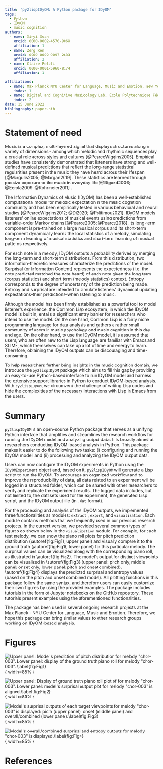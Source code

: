 ```yaml
---
title: 'py2lispIDyOM: A Python package for IDyOM' 
tags:
  - Python 
  - IDyOM 
  - music cognition 
authors:
  - name: Xinyi Guan 
    orcid: 0000-0002-4570-906X
    affiliation: 1 
  - name: Zeng Ren 
    orcid: 0000-0002-9097-2633 
    affiliation: 2
  - name: Claire Pelofi 
    orcid: 0000-0001-5960-8174 
    affiliation: 1

affiliations:
  - name: Max Planck NYU Center for Language, Music and Emotion, New York, NY 10003 USA 
    index: 1
  - name: Digital and Cognitive Musicology Lab, École Polytechnique Fédérale de Lausanne, Lausanne, VD 1015 Switzerland
    index: 2
date: 15 June 2022 
bibliography: paper.bib
---
```


# Statement of need

Music is a complex, multi-layered signal that displays structures along a variety of dimensions - among which melodic
and rhythmic sequences play a crucial role across styles and cultures [@PearceWiggins2006]. Empirical studies have
consistently demonstrated that listeners have strong and well-defined musical predictions that reflect the long-range
statistical regularities present in the music they have heard across their lifespan [@Margulis2005; @Morgan2019]. These
statistics are learned through passive exposure to the music in everyday life [@Bigand2006; @Eerola2009; @Rohrmeier2011]
.

The Information Dynamics of Music (IDyOM) has been a well-established computational model for melodic expectation in the
music cognition community and has been empirically tested in various behavioral and neural 
studies [@PearceWiggins2012; @Di2020; @Politimou2021]. IDyOM models listeners’ online expectations of musical events
using predictions from variable-order Markov chains [@Pearce2005; @Pearce2018]. Its long-term component is pre-trained on a
large musical corpus and its short-term component dynamically learns the local statistics of a melody, simulating
long-term learning of musical statistics and short-term learning of musical patterns respectively.

For each note in a melody, IDyOM outputs a probability derived by merging the long-term and short-term distributions.
From this distribution, two information-theoretic measures characterize the predictions of the model. Surprisal (or
Information Content) represents the expectedness (i.e. the note predicted matched the note heard) of each note given the
long term (corpus statistics) and short term (melody statistics) context. Entropy corresponds to the degree of
uncertainty of the prediction being made. Entropy and surprisal are intended to simulate listeners' dynamical updating
expectations–their predictions–when listening to music.

Although the model has been firmly established as a powerful tool to model listener’s experience, the Common Lisp
ecosystem, in which the IDyOM model is built in, entails a significant entry barrier for researchers who intend to use
the model. On the one hand, Common Lisp is a fairly niche programming language for data analysis and gathers a rather
small community of users in music psychology and music cognition in this day and age. On the other hand, to use the IDyOM model, it is
assumed that users, who are often new to the Lisp language, are familiar with Emacs and SLIME, which themselves can take
up a lot of time and energy to learn. Therefore, obtaining the IDyOM outputs can be discouraging and time-consuming.

To help researchers further bring insights in the music cognition domain, we introduce the `py2lispIDyOM`
package which aims to fill this gap by providing an easy-to-use Python-based interface to run IDyOM model and harness
the extensive support libraries in Python to conduct IDyOM-based analysis. With `py2lispIDyOM`, we circumvent the challenge
of writing Lisp codes and hide the complexities of the necessary interactions with Lisp in Emacs from the users.

# Summary

`py2lispIDyOM` is an open-source Python package that serves as a unifying Python interface that simplifies and
streamlines the research workflow for running the IDyOM model and analyzing output data. It is broadly aimed at
researchers conducting IDyOM-based analysis in Python. This package makes it easier to do the following two tasks: (i)
configuring and running the IDyOM model, and (ii) processing and analyzing the IDyOM output data.

Users can now configure the IDyOM experiments in Python using the `IDyOMExperiment` object and, based on
it, `py2lispIDyOM` will generate a Lisp script to run the IDyOM. To encourage an organized workflow and to improve the
reproducibility of data, all data related to an experiment will be logged in a structured folder, which can be
shared with other researchers to verify and replicate the experiment results. The logged data includes, but not limited
to, the datasets used for the experiment, the generated Lisp script, and the IDyOM output file (in `.dat` format).

For the processing and analysis of the IDyOM outputs, we implemented three functionalities as modules: `extract`
, `export`, and `visualization`. Each module contains methods that we frequently used in our previous research projects.
In the current version, we provided several common types of figures as shown below in the `visualization` module.
For example, for each test melody, we can show the piano roll plots for pitch prediction distribution (\autoref{fig:Fig1}, upper panel) and visually compare it to the ground truth (\autoref{fig:Fig1}, lower panel) for this particular melody.
The surprisal values can be visualized along with the corresponding piano roll, as illustrated in \autoref{fig:Fig2}.
The model's output for distinct viewpoints can be visualized in \autoref{fig:Fig3} (upper panel: pitch only, middle panel: onset only, lower panel: pitch and onset combined). 
\autoref{fig:Fig4} displays the predicted surprisal and entropy values (based on the pitch and onset combined model).
All plotting functions in this package follow the same syntax, and therefore users can easily customize their own figures by using the provided examples. 
The package includes tutorials in the form of Jupyter notebooks on the GitHub repository.
These tutorials present examples using the aforementioned functionalities.

The package has been used in several ongoing research projects at the Max Planck - NYU Center for Language, Music and Emotion. Therefore, we hope this package can bring similar values to other research groups working on IDyOM-based analysis.

# Figures
 
![Upper panel: Model's prediction of pitch distribution for melody "chor-003". Lower panel: display of the ground truth piano roll for melody "chor-003". \label{fig:Fig1}](figures/pitch-pred-chor-003.png){ width=85% }

![Upper panel: Display of ground truth piano roll plot of for melody "chor-003". Lower panel: model's surprisal output plot for melody "chor-003" is aligned.\label{fig:Fig2}](figures/groundtruth-surprisal-chor-003.png){ width=85% }

![Model's surprisal outputs of each target viewpoints for melody "chor-003" is displayed: picth (upper panel), onset (middle panel) and overall/combined (lower panel).\label{fig:Fig3}](figures/all-surprisals-chor-003.png){ width=85% }

![Model's overall/combined surprisal and entropy outputs for melody "chor-003" is displayed.\label{fig:Fig4}](figures/surprisal-entropy-chor-003.png){ width=85% }

# References
